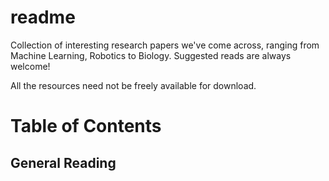 # readme

Collection of interesting research papers we've come across, ranging from Machine Learning, Robotics to Biology. Suggested reads are always welcome!

All the resources need not be freely available for download.


Table of Contents
=================

General Reading
---------------


